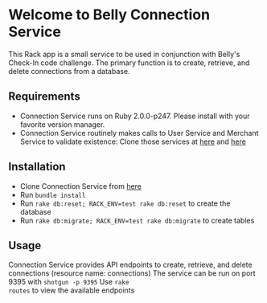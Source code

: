 # Welcome to Belly Connection Service

This Rack app is a small service to be used in conjunction with Belly's Check-In code challenge. The primary function is to create, retrieve, and delete connections from a database.

## Requirements
* Connection Service runs on Ruby 2.0.0-p247. Please install with your favorite version manager.
* Connection Service routinely makes calls to User Service and Merchant Service to validate existence: Clone those services at [here](https://github.com/leeacto/user-service) and [here](https://github.com/leeacto/merchant-service)

## Installation
* Clone Connection Service from [here](https://github.com/leeacto/connection-service)
* Run <code>bundle install</code>
* Run <code>rake db:reset; RACK_ENV=test rake db:reset</code> to create the database
* Run <code>rake db:migrate; RACK_ENV=test rake db:migrate</code> to create tables

## Usage
Connection Service provides API endpoints to create, retrieve, and delete connections (resource name: connections)
The service can be run on port 9395 with <code>shotgun -p 9395</code>
Use <code>rake routes</code> to view the available endpoints

